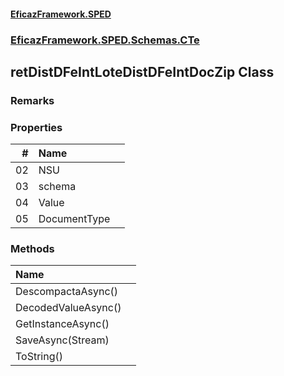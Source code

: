#### [EficazFramework.SPED](EficazFrameworkSPED.md 'EficazFramework SPED')
### [EficazFramework.SPED.Schemas.CTe](EficazFramework.SPED.Schemas.CTe.md 'EficazFramework.SPED.Schemas.CTe')

## retDistDFeIntLoteDistDFeIntDocZip Class

### Remarks
### Properties

| # | Name | |
| ---: | :--- | :--- |
| 02 | NSU |  |
| 03 | schema |  |
| 04 | Value |  |
| 05 | DocumentType |  |
### Methods

| Name | |
| :--- | :--- |
| DescompactaAsync() |  |
| DecodedValueAsync() |  |
| GetInstanceAsync() |  |
| SaveAsync(Stream) |  |
| ToString() |  |
